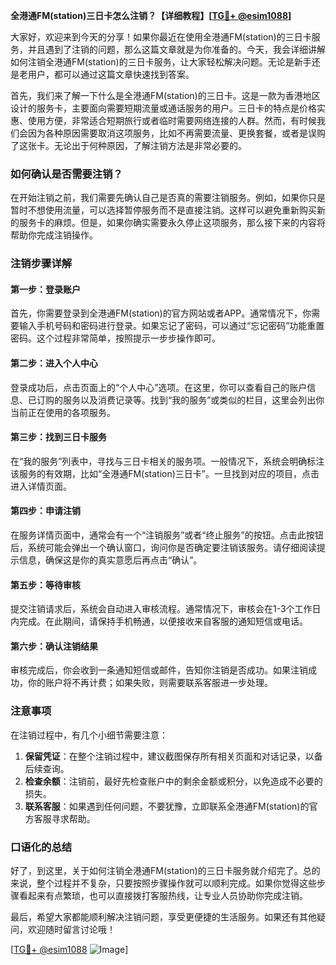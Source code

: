 **全港通FM(station)三日卡怎么注销？【详细教程】[[TG💪+ @esim1088](https://t.me/s/esim1088)]**

大家好，欢迎来到今天的分享！如果你最近在使用全港通FM(station)的三日卡服务，并且遇到了注销的问题，那么这篇文章就是为你准备的。今天，我会详细讲解如何注销全港通FM(station)的三日卡服务，让大家轻松解决问题。无论是新手还是老用户，都可以通过这篇文章快速找到答案。

首先，我们来了解一下什么是全港通FM(station)的三日卡。这是一款为香港地区设计的服务卡，主要面向需要短期流量或通话服务的用户。三日卡的特点是价格实惠、使用方便，非常适合短期旅行或者临时需要网络连接的人群。然而，有时候我们会因为各种原因需要取消这项服务，比如不再需要流量、更换套餐，或者是误购了这张卡。无论出于何种原因，了解注销方法是非常必要的。

### 如何确认是否需要注销？

在开始注销之前，我们需要先确认自己是否真的需要注销服务。例如，如果你只是暂时不想使用流量，可以选择暂停服务而不是直接注销。这样可以避免重新购买新的服务卡的麻烦。但是，如果你确实需要永久停止这项服务，那么接下来的内容将帮助你完成注销操作。

### 注销步骤详解

#### 第一步：登录账户

首先，你需要登录到全港通FM(station)的官方网站或者APP。通常情况下，你需要输入手机号码和密码进行登录。如果忘记了密码，可以通过“忘记密码”功能重置密码。这个过程非常简单，按照提示一步步操作即可。

#### 第二步：进入个人中心

登录成功后，点击页面上的“个人中心”选项。在这里，你可以查看自己的账户信息、已订购的服务以及消费记录等。找到“我的服务”或类似的栏目，这里会列出你当前正在使用的各项服务。

#### 第三步：找到三日卡服务

在“我的服务”列表中，寻找与三日卡相关的服务项。一般情况下，系统会明确标注该服务的有效期，比如“全港通FM(station)三日卡”。一旦找到对应的项目，点击进入详情页面。

#### 第四步：申请注销

在服务详情页面中，通常会有一个“注销服务”或者“终止服务”的按钮。点击此按钮后，系统可能会弹出一个确认窗口，询问你是否确定要注销该服务。请仔细阅读提示信息，确保这是你的真实意愿后再点击“确认”。

#### 第五步：等待审核

提交注销请求后，系统会自动进入审核流程。通常情况下，审核会在1-3个工作日内完成。在此期间，请保持手机畅通，以便接收来自客服的通知短信或电话。

#### 第六步：确认注销结果

审核完成后，你会收到一条通知短信或邮件，告知你注销是否成功。如果注销成功，你的账户将不再计费；如果失败，则需要联系客服进一步处理。

### 注意事项

在注销过程中，有几个小细节需要注意：

1. **保留凭证**：在整个注销过程中，建议截图保存所有相关页面和对话记录，以备后续查询。
2. **检查余额**：注销前，最好先检查账户中的剩余金额或积分，以免造成不必要的损失。
3. **联系客服**：如果遇到任何问题，不要犹豫，立即联系全港通FM(station)的官方客服寻求帮助。

### 口语化的总结

好了，到这里，关于如何注销全港通FM(station)的三日卡服务就介绍完了。总的来说，整个过程并不复杂，只要按照步骤操作就可以顺利完成。如果你觉得这些步骤看起来有点繁琐，也可以直接拨打客服热线，让专业人员协助你完成注销。

最后，希望大家都能顺利解决注销问题，享受更便捷的生活服务。如果还有其他疑问，欢迎随时留言讨论哦！

[[TG💪+ @esim1088](https://t.me/s/esim1088) ![Image](https://i.postimg.cc/4NQfJmqS/Snipaste-2025-05-13-00-14-12.png)]